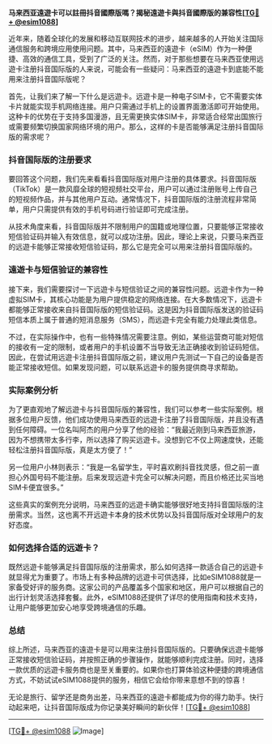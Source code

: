 **马来西亚遠遊卡可以註冊抖音國際版嗎？揭秘遠遊卡與抖音國際版的兼容性[[TG💪+ @esim1088](https://t.me/s/esim1088)]**

近年来，随着全球化的发展和移动互联网技术的进步，越来越多的人开始关注国际通信服务和跨境应用使用问题。其中，马来西亚的遠遊卡（eSIM）作为一种便捷、高效的通信工具，受到了广泛的关注。然而，对于那些想要在马来西亚使用远遊卡注册抖音国际版的人来说，可能会有一些疑问：马来西亚的遠遊卡到底能不能用来注册抖音国际版呢？

首先，让我们来了解一下什么是远遊卡。远遊卡是一种电子SIM卡，它不需要实体卡片就能实现手机网络连接。用户只需通过手机上的设置界面激活即可开始使用。这种卡的优势在于支持多国漫游，且无需更换实体SIM卡，非常适合经常出国旅行或需要频繁切换国家网络环境的用户。那么，这样的卡是否能够满足注册抖音国际版的需求呢？

### 抖音国际版的注册要求

要回答这个问题，我们先来看看抖音国际版对用户注册的具体要求。抖音国际版（TikTok）是一款风靡全球的短视频社交平台，用户可以通过注册账号上传自己的短视频作品，并与其他用户互动。通常情况下，抖音国际版的注册流程非常简单，用户只需提供有效的手机号码进行验证即可完成注册。

从技术角度来看，抖音国际版并不限制用户的国籍或地理位置，只要能够正常接收短信验证码并输入有效信息，就可以成功注册。因此，理论上来说，只要马来西亚的远遊卡能够正常接收短信验证码，那么它是完全可以用来注册抖音国际版的。

### 遠遊卡与短信验证的兼容性

接下来，我们需要探讨一下远遊卡与短信验证之间的兼容性问题。远遊卡作为一种虚拟SIM卡，其核心功能是为用户提供稳定的网络连接。在大多数情况下，远遊卡都能够正常接收来自抖音国际版的短信验证码。这是因为抖音国际版发送的验证码短信本质上属于普通的短消息服务（SMS），而远遊卡完全有能力处理此类信息。

不过，在实际操作中，也有一些特殊情况需要注意。例如，某些运营商可能对短信的接收有一定的限制，或者用户的手机设置不当导致无法正确接收到验证码短信。因此，在尝试用远遊卡注册抖音国际版之前，建议用户先测试一下自己的设备是否能正常接收短信。如果发现问题，可以联系远遊卡的服务提供商寻求帮助。

### 实际案例分析

为了更直观地了解远遊卡与抖音国际版的兼容性，我们可以参考一些实际案例。根据多位用户反馈，他们成功使用马来西亚的远遊卡注册了抖音国际版，并且没有遇到任何障碍。一位名叫阿杰的用户分享了他的经验：“我最近刚到马来西亚旅游，因为不想携带太多行李，所以选择了购买远遊卡。没想到它不仅上网速度快，还能轻松注册抖音国际版，真是太方便了！”

另一位用户小林则表示：“我是一名留学生，平时喜欢刷抖音找灵感，但之前一直担心外国号码不能注册。后来发现远遊卡完全可以解决问题，而且价格还比买当地SIM卡便宜很多。”

这些真实的案例充分说明，马来西亚的远遊卡确实能够很好地支持抖音国际版的注册需求。当然，这也离不开远遊卡本身的技术优势以及抖音国际版对全球用户的友好态度。

### 如何选择合适的远遊卡？

既然远遊卡能够满足抖音国际版的注册需求，那么如何选择一款适合自己的远遊卡就显得尤为重要了。市场上有多种品牌的远遊卡可供选择，比如eSIM1088就是一家备受好评的服务商。这家公司的产品覆盖多个国家和地区，用户可以根据自己的出行计划灵活选择套餐。此外，eSIM1088还提供了详尽的使用指南和技术支持，让用户能够更加安心地享受跨境通信的乐趣。

### 总结

综上所述，马来西亚的遠遊卡是可以用来注册抖音国际版的。只要确保远遊卡能够正常接收短信验证码，并按照正确的步骤操作，就能够顺利完成注册。同时，选择一款优质的远遊卡服务商也是至关重要的。如果你也打算体验这种便捷的跨境通信方式，不妨试试eSIM1088提供的服务，相信它会给你带来意想不到的惊喜！

无论是旅行、留学还是商务出差，马来西亚的遠遊卡都能成为你的得力助手。快行动起来吧，让抖音国际版成为你记录美好瞬间的新伙伴！[[TG💪+ @esim1088](https://t.me/s/esim1088)]

---

[[TG💪+ @esim1088](https://t.me/s/esim1088) ![Image](https://i.postimg.cc/4NQfJmqS/Snipaste-2025-05-13-00-14-12.png)]
